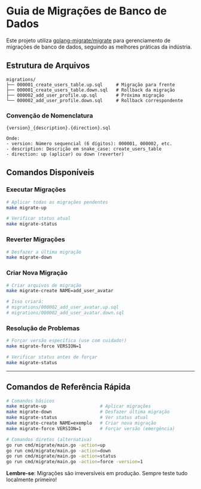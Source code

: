# Guia de Migrações de Banco de Dados

Este projeto utiliza [golang-migrate/migrate](https://github.com/golang-migrate/migrate) para gerenciamento de migrações de banco de dados, seguindo as melhores práticas da indústria.

## Estrutura de Arquivos

```
migrations/
├── 000001_create_users_table.up.sql     # Migração para frente
├── 000001_create_users_table.down.sql   # Rollback da migração
├── 000002_add_user_profile.up.sql       # Próxima migração
└── 000002_add_user_profile.down.sql     # Rollback correspondente
```

### Convenção de Nomenclatura

```
{version}_{description}.{direction}.sql

Onde:
- version: Número sequencial (6 dígitos): 000001, 000002, etc.
- description: Descrição em snake_case: create_users_table
- direction: up (aplicar) ou down (reverter)
```

## Comandos Disponíveis

### Executar Migrações
```bash
# Aplicar todas as migrações pendentes
make migrate-up

# Verificar status atual
make migrate-status
```

### Reverter Migrações
```bash
# Desfazer a última migração
make migrate-down
```

### Criar Nova Migração
```bash
# Criar arquivos de migração
make migrate-create NAME=add_user_avatar

# Isso criará:
# migrations/000002_add_user_avatar.up.sql
# migrations/000002_add_user_avatar.down.sql
```

### Resolução de Problemas
```bash
# Forçar versão específica (use com cuidado!)
make migrate-force VERSION=1

# Verificar status antes de forçar
make migrate-status
```
---

## Comandos de Referência Rápida

```bash
# Comandos básicos
make migrate-up                    # Aplicar migrações
make migrate-down                  # Desfazer última migração  
make migrate-status                # Ver status atual
make migrate-create NAME=exemplo   # Criar nova migração
make migrate-force VERSION=1       # Forçar versão (emergência)

# Comandos diretos (alternativa)
go run cmd/migrate/main.go -action=up
go run cmd/migrate/main.go -action=down
go run cmd/migrate/main.go -action=status
go run cmd/migrate/main.go -action=force -version=1
```

**Lembre-se**: Migrações são irreversíveis em produção. Sempre teste tudo localmente primeiro!